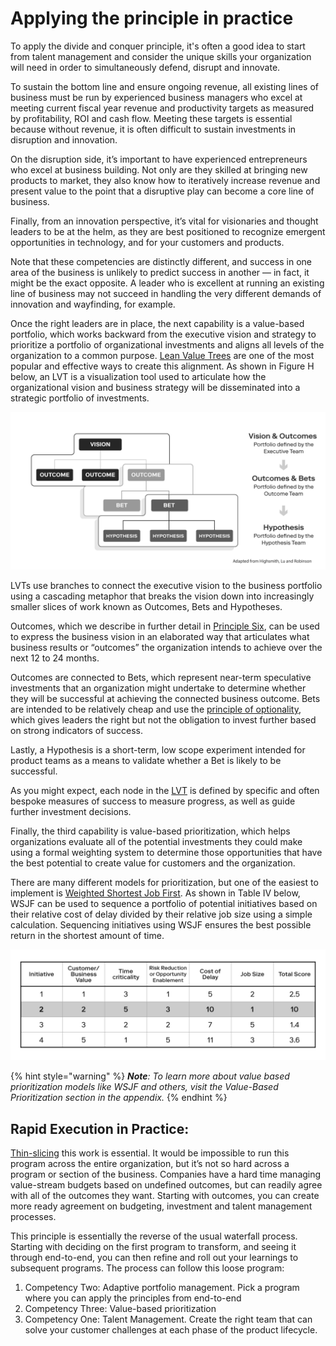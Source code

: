 # Applying the principle in practice

To apply the divide and conquer principle, it's often a good idea to start from talent management and consider the unique skills your organization will need in order to simultaneously defend, disrupt and innovate.

To sustain the bottom line and ensure ongoing revenue, all existing lines of business must be run by experienced business managers who excel at meeting current fiscal year revenue and productivity targets as measured by profitability, ROI and cash flow. Meeting these targets is essential because without revenue, it is often difficult to sustain investments in disruption and innovation.

On the disruption side, it’s important to have experienced entrepreneurs who excel at business building. Not only are they skilled at bringing new products to market, they also know how to iteratively increase revenue and present value to the point that a disruptive play can become a core line of business.

Finally, from an innovation perspective, it’s vital for visionaries and thought leaders to be at the helm, as they are best positioned to recognize emergent opportunities in technology, and for your customers and products.

Note that these competencies are distinctly different, and success in one area of the business is unlikely to predict success in another — in fact, it might be the exact opposite. A leader who is excellent at running an existing line of business may not succeed in handling the very different demands of innovation and wayfinding, for example.

Once the right leaders are in place, the next capability is a value-based portfolio, which works backward from the executive vision and strategy to prioritize a portfolio of organizational investments and aligns all levels of the organization to a common purpose. [Lean Value Trees](../glossary.md) are one of the most popular and effective ways to create this alignment. As shown in Figure H below, an LVT is a visualization tool used to articulate how the organizational vision and business strategy will be disseminated into a strategic portfolio of investments.

![Figure H: Example of an LVT](../.gitbook/assets/0%20%285%29.png)

LVTs use branches to connect the executive vision to the business portfolio using a cascading metaphor that breaks the vision down into increasingly smaller slices of work known as Outcomes, Bets and Hypotheses.

Outcomes, which we describe in further detail in [Principle Six](../principle-six-measure-what-matters-1/), can be used to express the business vision in an elaborated way that articulates what business results or “outcomes” the organization intends to achieve over the next 12 to 24 months.

Outcomes are connected to Bets, which represent near-term speculative investments that an organization might undertake to determine whether they will be successful at achieving the connected business outcome. Bets are intended to be relatively cheap and use the [principle of optionality](../glossary.md), which gives leaders the right but not the obligation to invest further based on strong indicators of success.

Lastly, a Hypothesis is a short-term, low scope experiment intended for product teams as a means to validate whether a Bet is likely to be successful.

As you might expect, each node in the [LVT](../glossary.md) is defined by specific and often bespoke measures of success to measure progress, as well as guide further investment decisions.

Finally, the third capability is value-based prioritization, which helps organizations evaluate all of the potential investments they could make using a formal weighting system to determine those opportunities that have the best potential to create value for customers and the organization.

There are many different models for prioritization, but one of the easiest to implement is [Weighted Shortest Job First](../glossary.md). As shown in Table IV below, WSJF can be used to sequence a portfolio of potential initiatives based on their relative cost of delay divided by their relative job size using a simple calculation. Sequencing initiatives using WSJF ensures the best possible return in the shortest amount of time.

![Table IV: Example of Weighted Shortest Job First](../.gitbook/assets/1%20%282%29.png)

{% hint style="warning" %}
_**Note**: To learn more about value based prioritization models like WSJF and others, visit the Value-Based Prioritization section in the appendix._
{% endhint %}

## Rapid Execution in Practice:

[Thin-slicing](../glossary.md) this work is essential. It would be impossible to run this program across the entire organization, but it’s not so hard across a program or section of the business. Companies have a hard time managing value-stream budgets based on undefined outcomes, but can readily agree with all of the outcomes they want. Starting with outcomes, you can create more ready agreement on budgeting, investment and talent management processes.

This principle is essentially the reverse of the usual waterfall process. Starting with deciding on the first program to transform, and seeing it through end-to-end, you can then refine and roll out your learnings to subsequent programs. The process can follow this loose program:

1. Competency Two: Adaptive portfolio management. Pick a program where you can apply the principles from end-to-end
2. Competency Three: Value-based prioritization
3. Competency One: Talent Management. Create the right team that can solve your customer challenges at each phase of the product lifecycle.

